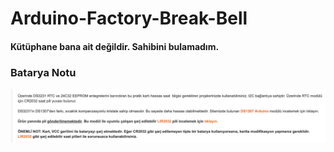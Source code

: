# Arduino-Factory-Break-Bell

#### Kütüphane bana ait değildir. Sahibini bulamadım.

### Batarya Notu
![Robotistan DS3231 Notu](https://raw.githubusercontent.com/aliosmanozturk1/Arduino-Factory-Break-Bell/refs/heads/main/img/batteryNote.png)

